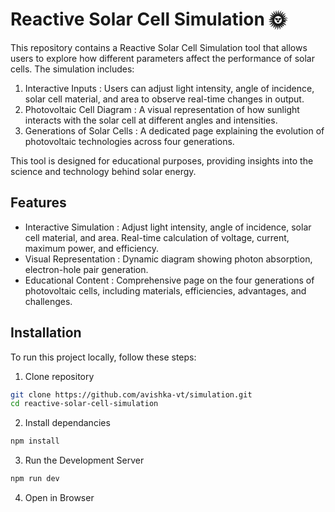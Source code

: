 # Reactive Solar Cell Simulation 🌞
This repository contains a Reactive Solar Cell Simulation tool that allows users to explore how different parameters affect the performance of solar cells. The simulation includes:

1. Interactive Inputs : Users can adjust light intensity, angle of incidence, solar cell material, and area to observe real-time changes in output.
2. Photovoltaic Cell Diagram : A visual representation of how sunlight interacts with the solar cell at different angles and intensities.
3. Generations of Solar Cells : A dedicated page explaining the evolution of photovoltaic technologies across four generations.

This tool is designed for educational purposes, providing insights into the science and technology behind solar energy.

## Features

- Interactive Simulation :
Adjust light intensity, angle of incidence, solar cell material, and area.
Real-time calculation of voltage, current, maximum power, and efficiency.
- Visual Representation :
Dynamic diagram showing photon absorption, electron-hole pair generation.
- Educational Content :
Comprehensive page on the four generations of photovoltaic cells, including materials, efficiencies, advantages, and challenges.

## Installation

To run this project locally, follow these steps:
1. Clone repository
```bash
git clone https://github.com/avishka-vt/simulation.git
cd reactive-solar-cell-simulation
```
2. Install dependancies
```bash
npm install
```
3. Run the Development Server
```bash
npm run dev
```
4. Open in Browser
